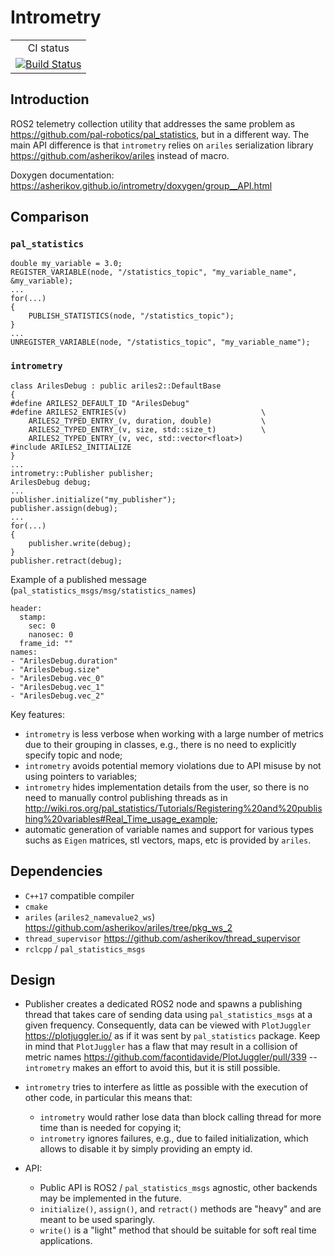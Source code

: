 Intrometry
==========

<table>
  <tr>
    <td align="center">
        CI status
    </td>
  </tr>
  <tr>
    <td align="center">
        <a href="https://github.com/asherikov/intrometry/actions/workflows/main.yml">
        <img src="https://github.com/asherikov/intrometry/actions/workflows/main.yml/badge.svg" alt="Build Status">
        </a>
    </td>
  </tr>
</table>


Introduction
------------

ROS2 telemetry collection utility that addresses the same problem as
<https://github.com/pal-robotics/pal_statistics>, but in a different way. The
main API difference is that `intrometry` relies on `ariles` serialization
library <https://github.com/asherikov/ariles> instead of macro.

Doxygen documentation: <https://asherikov.github.io/intrometry/doxygen/group__API.html>


Comparison
----------

### `pal_statistics`
```
double my_variable = 3.0;
REGISTER_VARIABLE(node, "/statistics_topic", "my_variable_name", &my_variable);
...
for(...)
{
    PUBLISH_STATISTICS(node, "/statistics_topic");
}
...
UNREGISTER_VARIABLE(node, "/statistics_topic", "my_variable_name");
```

### `intrometry`
```
class ArilesDebug : public ariles2::DefaultBase
{
#define ARILES2_DEFAULT_ID "ArilesDebug"
#define ARILES2_ENTRIES(v)                              \
    ARILES2_TYPED_ENTRY_(v, duration, double)           \
    ARILES2_TYPED_ENTRY_(v, size, std::size_t)          \
    ARILES2_TYPED_ENTRY_(v, vec, std::vector<float>)
#include ARILES2_INITIALIZE
}
...
intrometry::Publisher publisher;
ArilesDebug debug;
...
publisher.initialize("my_publisher");
publisher.assign(debug);
...
for(...)
{
    publisher.write(debug);
}
publisher.retract(debug);
```

Example of a published message (`pal_statistics_msgs/msg/statistics_names`)
```
header:
  stamp:
    sec: 0
    nanosec: 0
  frame_id: ""
names:
- "ArilesDebug.duration"
- "ArilesDebug.size"
- "ArilesDebug.vec_0"
- "ArilesDebug.vec_1"
- "ArilesDebug.vec_2"
```

Key features:

- `intrometry` is less verbose when working with a large number of metrics due
  to their grouping in classes, e.g., there is no need to explicitly specify
  topic and node;
- `intrometry` avoids potential memory violations due to API misuse by not
  using pointers to variables;
- `intrometry` hides implementation details from the user, so there is no need
  to manually control publishing threads as in
  <http://wiki.ros.org/pal_statistics/Tutorials/Registering%20and%20publishing%20variables#Real_Time_usage_example>;
- automatic generation of variable names and support for various types suchs as
  `Eigen` matrices, stl vectors, maps, etc is provided by `ariles`.


Dependencies
------------

- `C++17` compatible compiler
- `cmake`
- `ariles` (`ariles2_namevalue2_ws`) <https://github.com/asherikov/ariles/tree/pkg_ws_2>
- `thread_supervisor` <https://github.com/asherikov/thread_supervisor>
- `rclcpp` / `pal_statistics_msgs`


Design
------

- Publisher creates a dedicated ROS2 node and spawns a publishing thread that
  takes care of sending data using `pal_statistics_msgs` at a given frequency.
  Consequently, data can be viewed with `PlotJuggler` <https://plotjuggler.io/>
  as if it was sent by `pal_statistics` package. Keep in mind that
  `PlotJuggler` has a flaw that may result in a collision of metric names
  <https://github.com/facontidavide/PlotJuggler/pull/339> -- `intrometry` makes
  an effort to avoid this, but it is still possible.

- `intrometry` tries to interfere as little as possible with the execution of
  other code, in particular this means that:
    - `intrometry` would rather lose data than block calling thread for more
      time than is needed for copying it;
    - `intrometry` ignores failures, e.g., due to failed initialization, which
      allows to disable it by simply providing an empty id.

- API:
    - Public API is ROS2 / `pal_statistics_msgs` agnostic, other backends may
      be implemented in the future.
    - `initialize()`, `assign()`, and `retract()` methods are "heavy" and are
      meant to be used sparingly.
    - `write()` is a "light" method that should be suitable for soft real time
      applications.

